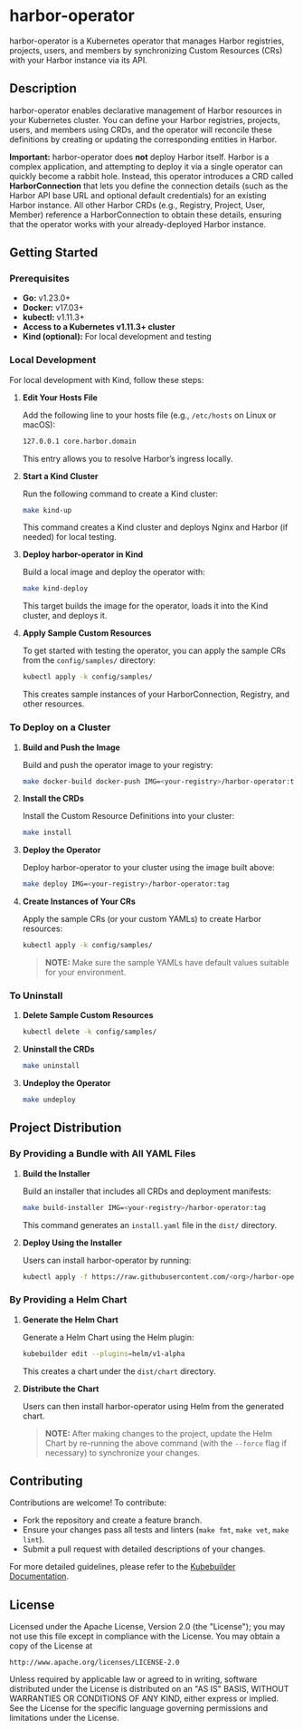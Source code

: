 # harbor-operator

harbor-operator is a Kubernetes operator that manages Harbor registries, projects, users, and members by synchronizing Custom Resources (CRs) with your Harbor instance via its API.

## Description

harbor-operator enables declarative management of Harbor resources in your Kubernetes cluster. You can define your Harbor registries, projects, users, and members using CRDs, and the operator will reconcile these definitions by creating or updating the corresponding entities in Harbor.

**Important:** harbor-operator does **not** deploy Harbor itself. Harbor is a complex application, and attempting to deploy it via a single operator can quickly become a rabbit hole. Instead, this operator introduces a CRD called **HarborConnection** that lets you define the connection details (such as the Harbor API base URL and optional default credentials) for an existing Harbor instance. All other Harbor CRDs (e.g., Registry, Project, User, Member) reference a HarborConnection to obtain these details, ensuring that the operator works with your already-deployed Harbor instance.

## Getting Started

### Prerequisites

- **Go:** v1.23.0+
- **Docker:** v17.03+
- **kubectl:** v1.11.3+
- **Access to a Kubernetes v1.11.3+ cluster**
- **Kind (optional):** For local development and testing

### Local Development

For local development with Kind, follow these steps:

1. **Edit Your Hosts File**

   Add the following line to your hosts file (e.g., `/etc/hosts` on Linux or macOS):

   ```sh
   127.0.0.1 core.harbor.domain
   ```

   This entry allows you to resolve Harbor’s ingress locally.

2. **Start a Kind Cluster**

   Run the following command to create a Kind cluster:

   ```sh
   make kind-up
   ```

   This command creates a Kind cluster and deploys Nginx and Harbor (if needed) for local testing.

3. **Deploy harbor-operator in Kind**

   Build a local image and deploy the operator with:

   ```sh
   make kind-deploy
   ```

   This target builds the image for the operator, loads it into the Kind cluster, and deploys it.

4. **Apply Sample Custom Resources**

   To get started with testing the operator, you can apply the sample CRs from the `config/samples/` directory:

   ```sh
   kubectl apply -k config/samples/
   ```

   This creates sample instances of your HarborConnection, Registry, and other resources.

### To Deploy on a Cluster

1. **Build and Push the Image**

   Build and push the operator image to your registry:

   ```sh
   make docker-build docker-push IMG=<your-registry>/harbor-operator:tag
   ```

2. **Install the CRDs**

   Install the Custom Resource Definitions into your cluster:

   ```sh
   make install
   ```

3. **Deploy the Operator**

   Deploy harbor-operator to your cluster using the image built above:

   ```sh
   make deploy IMG=<your-registry>/harbor-operator:tag
   ```

4. **Create Instances of Your CRs**

   Apply the sample CRs (or your custom YAMLs) to create Harbor resources:

   ```sh
   kubectl apply -k config/samples/
   ```

   > **NOTE:** Make sure the sample YAMLs have default values suitable for your environment.

### To Uninstall

1. **Delete Sample Custom Resources**

   ```sh
   kubectl delete -k config/samples/
   ```

2. **Uninstall the CRDs**

   ```sh
   make uninstall
   ```

3. **Undeploy the Operator**

   ```sh
   make undeploy
   ```

## Project Distribution

### By Providing a Bundle with All YAML Files

1. **Build the Installer**

   Build an installer that includes all CRDs and deployment manifests:

   ```sh
   make build-installer IMG=<your-registry>/harbor-operator:tag
   ```

   This command generates an `install.yaml` file in the `dist/` directory.

2. **Deploy Using the Installer**

   Users can install harbor-operator by running:

   ```sh
   kubectl apply -f https://raw.githubusercontent.com/<org>/harbor-operator/<tag-or-branch>/dist/install.yaml
   ```

### By Providing a Helm Chart

1. **Generate the Helm Chart**

   Generate a Helm Chart using the Helm plugin:

   ```sh
   kubebuilder edit --plugins=helm/v1-alpha
   ```

   This creates a chart under the `dist/chart` directory.

2. **Distribute the Chart**

   Users can then install harbor-operator using Helm from the generated chart.

   > **NOTE:** After making changes to the project, update the Helm Chart by re-running the above command (with the `--force` flag if necessary) to synchronize your changes.

## Contributing

Contributions are welcome! To contribute:

- Fork the repository and create a feature branch.
- Ensure your changes pass all tests and linters (`make fmt`, `make vet`, `make lint`).
- Submit a pull request with detailed descriptions of your changes.

For more detailed guidelines, please refer to the [Kubebuilder Documentation](https://book.kubebuilder.io/introduction.html).

## License

Licensed under the Apache License, Version 2.0 (the "License");
you may not use this file except in compliance with the License.
You may obtain a copy of the License at

    http://www.apache.org/licenses/LICENSE-2.0

Unless required by applicable law or agreed to in writing, software
distributed under the License is distributed on an "AS IS" BASIS,
WITHOUT WARRANTIES OR CONDITIONS OF ANY KIND, either express or implied.
See the License for the specific language governing permissions and
limitations under the License.
